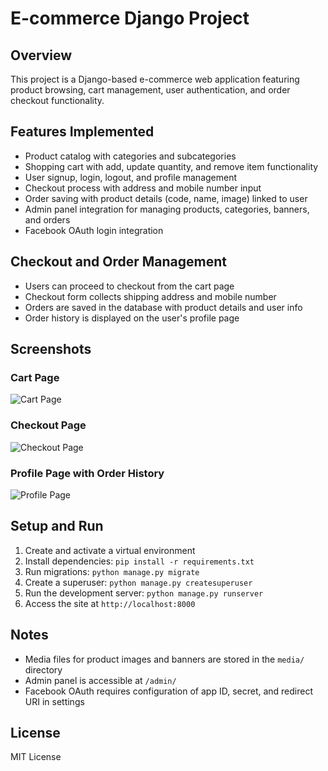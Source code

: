 # E-commerce Django Project

## Overview
This project is a Django-based e-commerce web application featuring product browsing, cart management, user authentication, and order checkout functionality.

## Features Implemented
- Product catalog with categories and subcategories
- Shopping cart with add, update quantity, and remove item functionality
- User signup, login, logout, and profile management
- Checkout process with address and mobile number input
- Order saving with product details (code, name, image) linked to user
- Admin panel integration for managing products, categories, banners, and orders
- Facebook OAuth login integration

## Checkout and Order Management
- Users can proceed to checkout from the cart page
- Checkout form collects shipping address and mobile number
- Orders are saved in the database with product details and user info
- Order history is displayed on the user's profile page

## Screenshots

### Cart Page
![Cart Page](media/screenshots/cart_page.png)

### Checkout Page
![Checkout Page](media/screenshots/checkout_page.png)

### Profile Page with Order History
![Profile Page](media/screenshots/profile_page.png)

## Setup and Run
1. Create and activate a virtual environment
2. Install dependencies: `pip install -r requirements.txt`
3. Run migrations: `python manage.py migrate`
4. Create a superuser: `python manage.py createsuperuser`
5. Run the development server: `python manage.py runserver`
6. Access the site at `http://localhost:8000`

## Notes
- Media files for product images and banners are stored in the `media/` directory
- Admin panel is accessible at `/admin/`
- Facebook OAuth requires configuration of app ID, secret, and redirect URI in settings

## License
MIT License
